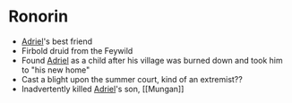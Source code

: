 # Ronorin
- [Adriel](PCs/Current/Adriel.md)'s best friend
- Firbold druid from the Feywild
- Found [Adriel](PCs/Current/Adriel.md) as a child after his village was burned down and took him to "his new home"
- Cast a blight upon the summer court, kind of an extremist??
- Inadvertently killed [Adriel](PCs/Current/Adriel.md)'s son, [[Mungan]] 